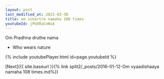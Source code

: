 ```yaml
---
layout: post
last_modified_at: 2021-03-30
title: om vikartre namaha 108 times
youtubeId: jPUXRaCnNsA
---
```

 
 
Om Pradhna druthe nama 
 
 -  Who wears nature 
 
  
 
  
 
 
 
 
 
 


{% include youtubePlayer.html id=page.youtubeId %}
 
[Next]({{ site.baseurl }}{% link  split2/_posts/2016-01-12-Om vyaadishaaya namaha 108 times.md%})
 
